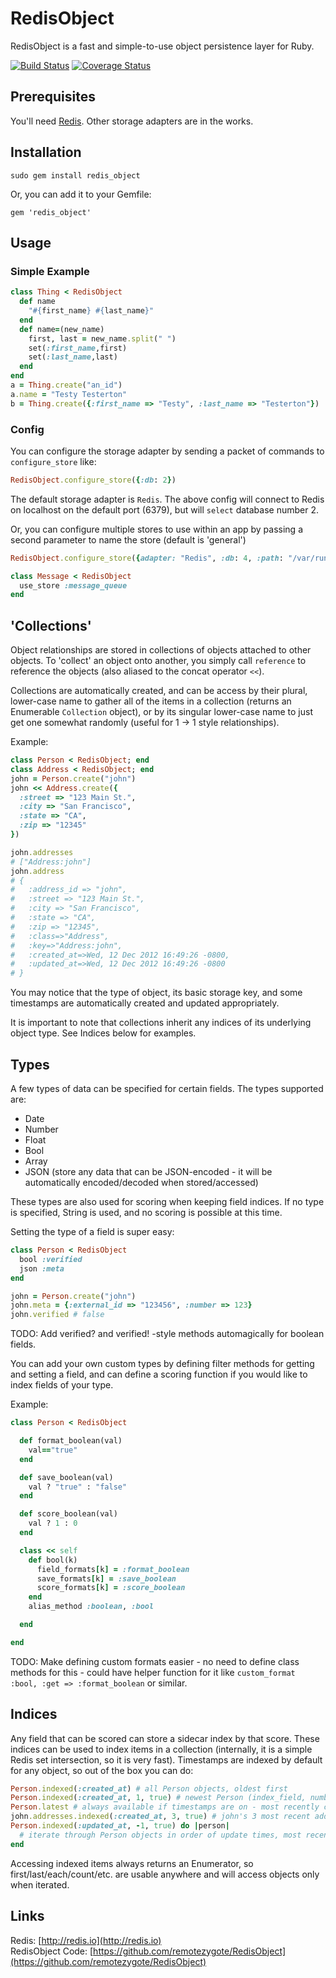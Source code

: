 # RedisObject
RedisObject is a fast and simple-to-use object persistence layer for Ruby.

[![Build Status](https://travis-ci.org/remotezygote/RedisObject.png?branch=master)](https://travis-ci.org/remotezygote/RedisObject)
[![Coverage Status](https://coveralls.io/repos/remotezygote/RedisObject/badge.png?branch=master)](https://coveralls.io/r/remotezygote/RedisObject?branch=master)

## Prerequisites
You'll need [Redis](http://redis.io). Other storage adapters are in the works.


## Installation

	sudo gem install redis_object

Or, you can add it to your Gemfile:

	gem 'redis_object'


## Usage
###  Simple Example
```ruby
class Thing < RedisObject
  def name
    "#{first_name} #{last_name}"
  end
  def name=(new_name)
    first, last = new_name.split(" ")
    set(:first_name,first)
    set(:last_name,last)
  end
end
a = Thing.create("an_id")
a.name = "Testy Testerton"
b = Thing.create({:first_name => "Testy", :last_name => "Testerton"})
```

### Config
You can configure the storage adapter by sending a packet of commands to `configure_store` like:

```ruby
RedisObject.configure_store({:db: 2})
```

The default storage adapter is `Redis`. The above config will connect to Redis on localhost on the default port (6379), but will `select` database number 2.

Or, you can configure multiple stores to use within an app by passing a second parameter to name the store (default is 'general')

```ruby
RedisObject.configure_store({adapter: "Redis", :db: 4, :path: "/var/run/redis.sock"}, :message_queue)

class Message < RedisObject
  use_store :message_queue
end
```

## 'Collections'
Object relationships are stored in collections of objects attached to other objects. To 'collect' an object onto another, you simply call `reference` to reference the objects (also aliased to the concat operator `<<`).

Collections are automatically created, and can be access by their plural, lower-case name to gather all of the items in a collection (returns an Enumerable `Collection` object), or by its singular lower-case name to just get one somewhat randomly (useful for 1 -> 1 style relationships).

Example:

```ruby
class Person < RedisObject; end
class Address < RedisObject; end
john = Person.create("john")
john << Address.create({
  :street => "123 Main St.",
  :city => "San Francisco",
  :state => "CA",
  :zip => "12345"
})

john.addresses
# ["Address:john"]
john.address 
# {
#   :address_id => "john",
#   :street => "123 Main St.",
#   :city => "San Francisco",
#   :state => "CA",
#   :zip => "12345",
#   :class=>"Address",
#   :key=>"Address:john",
#   :created_at=>Wed, 12 Dec 2012 16:49:26 -0800,
#   :updated_at=>Wed, 12 Dec 2012 16:49:26 -0800
# }
```

You may notice that the type of object, its basic storage key, and some timestamps are automatically created and updated appropriately.

It is important to note that collections inherit any indices of its underlying object type. See Indices below for examples.

## Types
A few types of data can be specified for certain fields. The types supported are:

* Date
* Number
* Float
* Bool
* Array
* JSON (store any data that can be JSON-encoded - it will be automatically encoded/decoded when stored/accessed)

These types are also used for scoring when keeping field indices. If no type is specified, String is used, and no scoring is possible at this time.

Setting the type of a field is super easy:

```ruby
class Person < RedisObject
  bool :verified
  json :meta
end

john = Person.create("john")
john.meta = {:external_id => "123456", :number => 123}
john.verified # false
```

TODO: Add verified? and verified! -style methods automagically for boolean fields.

You can add your own custom types by defining filter methods for getting and setting a field, and can define a scoring function if you would like to index fields of your type.

Example:

```ruby
class Person < RedisObject

  def format_boolean(val)
    val=="true"
  end

  def save_boolean(val)
    val ? "true" : "false"
  end

  def score_boolean(val)
    val ? 1 : 0
  end

  class << self
    def bool(k)
      field_formats[k] = :format_boolean
      save_formats[k] = :save_boolean
      score_formats[k] = :score_boolean
    end
    alias_method :boolean, :bool

  end

end
```

TODO: Make defining custom formats easier - no need to define class methods for this - could have helper function for it like `custom_format :bool, :get => :format_boolean` or similar.

## Indices
Any field that can be scored can store a sidecar index by that score. These indices can be used to index items in a collection (internally, it is a simple Redis set intersection, so it is very fast). Timestamps are indexed by default for any object, so out of the box you can do:

```ruby
Person.indexed(:created_at) # all Person objects, oldest first
Person.indexed(:created_at, 1, true) # newest Person (index_field, number of items, reverse sort?)
Person.latest # always available if timestamps are on - most recently created object of type
john.addresses.indexed(:created_at, 3, true) # john's 3 most recent addresses
Person.indexed(:updated_at, -1, true) do |person|
  # iterate through Person objects in order of update times, most recent first
end
```

Accessing indexed items always returns an Enumerator, so first/last/each/count/etc. are usable anywhere and will access objects only when iterated.

## Links
Redis: [http://redis.io](http://redis.io)  
RedisObject Code: [https://github.com/remotezygote/RedisObject](https://github.com/remotezygote/RedisObject)  


[rubygems]: http://rubygems.org/gems/redis_object
